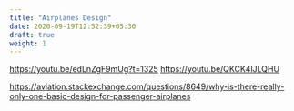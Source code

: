 ```yaml
---
title: "Airplanes Design"
date: 2020-09-19T12:52:39+05:30
draft: true
weight: 1
---
```


https://youtu.be/edLnZgF9mUg?t=1325
https://youtu.be/QKCK4lJLQHU

https://aviation.stackexchange.com/questions/8649/why-is-there-really-only-one-basic-design-for-passenger-airplanes
